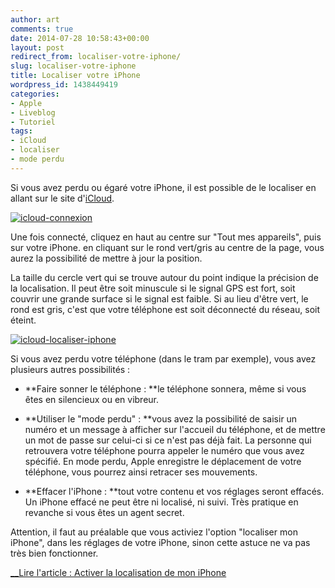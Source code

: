 ```yaml
---
author: art
comments: true
date: 2014-07-28 10:58:43+00:00
layout: post
redirect_from: localiser-votre-iphone/
slug: localiser-votre-iphone
title: Localiser votre iPhone
wordpress_id: 1438449419
categories:
- Apple
- Liveblog
- Tutoriel
tags:
- iCloud
- localiser
- mode perdu
---
```


Si vous avez perdu ou égaré votre iPhone, il est possible de le localiser en allant sur le site d'[iCloud](http://icloud.com).

<a href="https://irz.fr/recherche?q=icloud-connexion"><img alt="icloud-connexion" data-src="https://static.irz.fr/2014/07/icloud-connexion-640x416.png" src="https://static.irz.fr/thumb.php?size=<100&crop=0&src=https://static.irz.fr/2014/07/icloud-connexion-640x416.png" /></a>

Une fois connecté, cliquez en haut au centre sur "Tout mes appareils", puis sur votre iPhone. en cliquant sur le rond vert/gris au centre de la page, vous aurez la possibilité de mettre à jour la position.

La taille du cercle vert qui se trouve autour du point indique la précision de la localisation. Il peut être soit minuscule si le signal GPS est fort, soit couvrir une grande surface si le signal est faible. Si au lieu d'être vert, le rond est gris, c'est que votre téléphone est soit déconnecté du réseau, soit éteint.

<a href="https://irz.fr/recherche?q=icloud-localiser-iphone"><img alt="icloud-localiser-iphone" data-src="https://static.irz.fr/2014/07/icloud-localiser-iphone-640x416.png" src="https://static.irz.fr/thumb.php?size=<100&crop=0&src=https://static.irz.fr/2014/07/icloud-localiser-iphone-640x416.png" /></a>

Si vous avez perdu votre téléphone (dans le tram par exemple), vous avez plusieurs autres possibilités :



	
  * **Faire sonner le téléphone : **le téléphone sonnera, même si vous êtes en silencieux ou en vibreur.

	
  * **Utiliser le "mode perdu" : **vous avez la possibilité de saisir un numéro et un message à afficher sur l'accueil du téléphone, et de mettre un mot de passe sur celui-ci si ce n'est pas déjà fait. La personne qui retrouvera votre téléphone pourra appeler le numéro que vous avez spécifié. En mode perdu, Apple enregistre le déplacement de votre téléphone, vous pourrez ainsi retracer ses mouvements.

	
  * **Effacer l'iPhone : **tout votre contenu et vos réglages seront effacés. Un iPhone effacé ne peut être ni localisé, ni suivi. Très pratique en revanche si vous êtes un agent secret.


Attention, il faut au préalable que vous activiez l'option "localiser mon iPhone", dans les réglages de votre iPhone, sinon cette astuce ne va pas très bien fonctionner.

[__Lire l'article : Activer la localisation de mon iPhone](https://irz.fr/activer-localisation-iphone)

